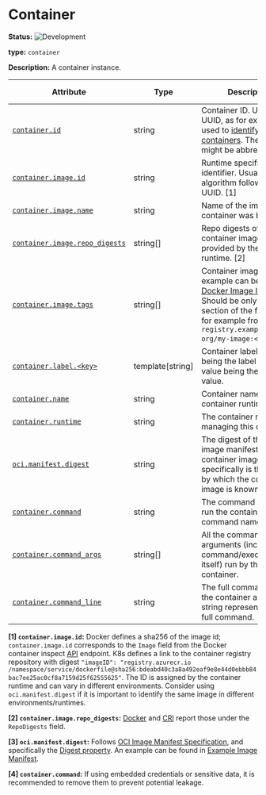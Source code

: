# Container

<!-- semconv resource.container -->
<!-- NOTE: THIS TEXT IS AUTOGENERATED. DO NOT EDIT BY HAND. -->
<!-- see templates/registry/markdown/snippet.md.j2 -->
<!-- prettier-ignore-start -->
<!-- markdownlint-capture -->
<!-- markdownlint-disable -->


**Status:** ![Development](https://img.shields.io/badge/-development-blue)

**type:** `container`

**Description:** A container instance.

| Attribute  | Type | Description  | Examples  | [Requirement Level](https://opentelemetry.io/docs/specs/semconv/general/attribute-requirement-level/) | Stability |
|---|---|---|---|---|---|
| [`container.id`](/docs/attributes-registry/container.md) | string | Container ID. Usually a UUID, as for example used to [identify Docker containers](https://docs.docker.com/engine/containers/run/#container-identification). The UUID might be abbreviated. | `a3bf90e006b2` | `Recommended` | ![Development](https://img.shields.io/badge/-development-blue) |
| [`container.image.id`](/docs/attributes-registry/container.md) | string | Runtime specific image identifier. Usually a hash algorithm followed by a UUID. [1] | `sha256:19c92d0a00d1b66d897bceaa7319bee0dd38a10a851c60bcec9474aa3f01e50f` | `Recommended` | ![Development](https://img.shields.io/badge/-development-blue) |
| [`container.image.name`](/docs/attributes-registry/container.md) | string | Name of the image the container was built on. | `gcr.io/opentelemetry/operator` | `Recommended` | ![Development](https://img.shields.io/badge/-development-blue) |
| [`container.image.repo_digests`](/docs/attributes-registry/container.md) | string[] | Repo digests of the container image as provided by the container runtime. [2] | `["example@sha256:afcc7f1ac1b49db317a7196c902e61c6c3c4607d63599ee1a82d702d249a0ccb", "internal.registry.example.com:5000/example@sha256:b69959407d21e8a062e0416bf13405bb2b71ed7a84dde4158ebafacfa06f5578"]` | `Recommended` | ![Development](https://img.shields.io/badge/-development-blue) |
| [`container.image.tags`](/docs/attributes-registry/container.md) | string[] | Container image tags. An example can be found in [Docker Image Inspect](https://docs.docker.com/engine/api/v1.43/#tag/Image/operation/ImageInspect). Should be only the `<tag>` section of the full name for example from `registry.example.com/my-org/my-image:<tag>`. | `["v1.27.1", "3.5.7-0"]` | `Recommended` | ![Development](https://img.shields.io/badge/-development-blue) |
| [`container.label.<key>`](/docs/attributes-registry/container.md) | template[string] | Container labels, `<key>` being the label name, the value being the label value. | `nginx` | `Recommended` | ![Development](https://img.shields.io/badge/-development-blue) |
| [`container.name`](/docs/attributes-registry/container.md) | string | Container name used by container runtime. | `opentelemetry-autoconf` | `Recommended` | ![Development](https://img.shields.io/badge/-development-blue) |
| [`container.runtime`](/docs/attributes-registry/container.md) | string | The container runtime managing this container. | `docker`; `containerd`; `rkt` | `Recommended` | ![Development](https://img.shields.io/badge/-development-blue) |
| [`oci.manifest.digest`](/docs/attributes-registry/oci.md) | string | The digest of the OCI image manifest. For container images specifically is the digest by which the container image is known. [3] | `sha256:e4ca62c0d62f3e886e684806dfe9d4e0cda60d54986898173c1083856cfda0f4` | `Recommended` | ![Development](https://img.shields.io/badge/-development-blue) |
| [`container.command`](/docs/attributes-registry/container.md) | string | The command used to run the container (i.e. the command name). [4] | `otelcontribcol` | `Opt-In` | ![Development](https://img.shields.io/badge/-development-blue) |
| [`container.command_args`](/docs/attributes-registry/container.md) | string[] | All the command arguments (including the command/executable itself) run by the container. | `["otelcontribcol", "--config", "config.yaml"]` | `Opt-In` | ![Development](https://img.shields.io/badge/-development-blue) |
| [`container.command_line`](/docs/attributes-registry/container.md) | string | The full command run by the container as a single string representing the full command. | `otelcontribcol --config config.yaml` | `Opt-In` | ![Development](https://img.shields.io/badge/-development-blue) |

**[1] `container.image.id`:** Docker defines a sha256 of the image id; `container.image.id` corresponds to the `Image` field from the Docker container inspect [API](https://docs.docker.com/engine/api/v1.43/#tag/Container/operation/ContainerInspect) endpoint.
K8s defines a link to the container registry repository with digest `"imageID": "registry.azurecr.io /namespace/service/dockerfile@sha256:bdeabd40c3a8a492eaf9e8e44d0ebbb84bac7ee25ac0cf8a7159d25f62555625"`.
The ID is assigned by the container runtime and can vary in different environments. Consider using `oci.manifest.digest` if it is important to identify the same image in different environments/runtimes.

**[2] `container.image.repo_digests`:** [Docker](https://docs.docker.com/engine/api/v1.43/#tag/Image/operation/ImageInspect) and [CRI](https://github.com/kubernetes/cri-api/blob/c75ef5b473bbe2d0a4fc92f82235efd665ea8e9f/pkg/apis/runtime/v1/api.proto#L1237-L1238) report those under the `RepoDigests` field.

**[3] `oci.manifest.digest`:** Follows [OCI Image Manifest Specification](https://github.com/opencontainers/image-spec/blob/main/manifest.md), and specifically the [Digest property](https://github.com/opencontainers/image-spec/blob/main/descriptor.md#digests).
An example can be found in [Example Image Manifest](https://github.com/opencontainers/image-spec/blob/main/manifest.md#example-image-manifest).

**[4] `container.command`:** If using embedded credentials or sensitive data, it is recommended to remove them to prevent potential leakage.

<!-- markdownlint-restore -->
<!-- prettier-ignore-end -->
<!-- END AUTOGENERATED TEXT -->
<!-- endsemconv -->
